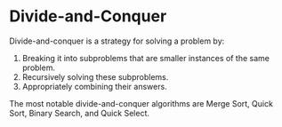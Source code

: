 # Divide-and-Conquer

Divide-and-conquer is a strategy for solving a problem by:
1. Breaking it into subproblems that are smaller instances of the same problem.
2. Recursively solving these subproblems.
3. Appropriately combining their answers.


The most notable divide-and-conquer algorithms are Merge Sort, Quick Sort, Binary Search, and Quick Select.